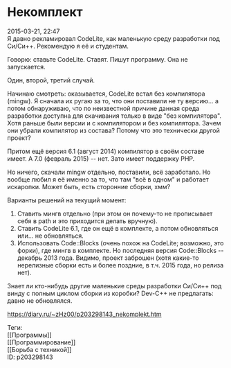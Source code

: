 Некомплект
===========

   
 2015-03-21, 22:47   
  Я давно рекламировал CodeLite, как маленькую среду разработки под Си/Си++. Рекомендую я её и студентам.   
   
 Говорю: ставьте CodeLite. Ставят. Пишут программу. Она не запускается.   
   
 Один, второй, третий случай.   
   
 Начинаю смотреть: оказывается, CodeLite встал без компилятора (mingw). Я сначала их ругаю за то, что они поставили не ту версию... а потом обнаруживаю, что по неизвестной причине данная среда разработки доступна для скачивания только в виде "без компилятора". Хотя раньше были версии и с компилятором и без компилятора. Зачем они убрали компилятор из состава? Потому что это технически другой проект?   
   
 Притом ещё версия 6.1 (август 2014) компилятор в своём составе имеет. А 7.0 (февраль 2015) -- нет. Зато имеет поддержку PHP.   
   
 Но ничего, скачали mingw отдельно, поставили, всё заработало. Но вообще любил я её именно за то, что там "всё в одном" и работает искаропки. Может быть, есть сторонние сборки, хмм?   
   
 Варианты решений на текущий момент:   
 1. Ставить мингв отдельно (при этом он почему-то не прописывает себя в path и это приходится делать вручную).   
 2. Ставить CodeLite 6.1, где он ещё в комплекте, а потом обновляться или... не обновляться.   
 3. Использовать Code::Blocks (очень похож на CodeLite; возможно, это форки), где мингв в комплекте. Но последняя версия Code::Blocks -- декабрь 2013 года. Видимо, проект заброшен (хотя какие-то нерелизные сборки есть и более поздние, в т.ч. 2015 года, но релиза нет).   
   
 Знает ли кто-нибудь другие маленькие среды разработки Си/Си++ под винду с полным циклом сборки из коробки? Dev-C++ не предлагать: давно не обновлялся.   
    
 <https://diary.ru/~zHz00/p203298143_nekomplekt.htm>   
   
 Теги:   
 [[Программы]]   
 [[Программирование]]   
 [[Борьба с техникой]]   
 ID: p203298143